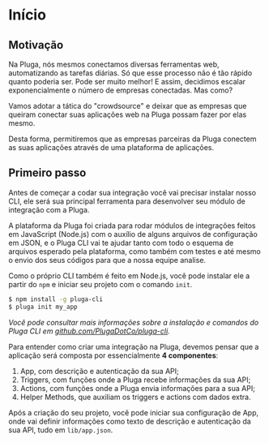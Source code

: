 # Início

## Motivação

Na Pluga, nós mesmos conectamos diversas ferramentas web, automatizando as
tarefas diárias. Só que esse processo não é tão rápido quanto poderia ser.
Pode ser muito melhor! E assim, decidimos escalar exponencialmente o número de
empresas conectadas. Mas como?

Vamos adotar a tática do "crowdsource" e deixar que as empresas que queiram
conectar suas aplicações web na Pluga possam fazer por elas mesmo.

Desta forma, permitiremos que as empresas parceiras da Pluga conectem as suas
aplicações através de uma plataforma de aplicações.

## Primeiro passo

Antes de começar a codar sua integração você vai precisar instalar nosso CLI,
ele será sua principal ferramenta para desenvolver seu módulo de integração com
a Pluga.

A plataforma da Pluga foi criada para rodar módulos de integrações feitos em
JavaScript (Node.js) com o auxílio de alguns arquivos de configuração em JSON,
e o Pluga CLI vai te ajudar tanto com todo o esquema de arquivos esperado pela
plataforma, como também com testes e até mesmo o envio dos seus códigos para que
a nossa equipe analise.

Como o próprio CLI também é feito em Node.js, você pode instalar ele a partir
do `npm` e iniciar seu projeto com o comando `init`.

```sh
$ npm install -g pluga-cli
$ pluga init my_app
```
*Você pode consultar mais informações sobre a instalação e comandos do Pluga CLI
em [github.com/PlugaDotCo/pluga-cli](https://github.com/PlugaDotCo/pluga-cli).*

Para entender como criar uma integração na Pluga, devemos pensar que a aplicação
será composta por essencialmente **4 componentes**:

1. App, com descrição e autenticação da sua API;
2. Triggers, com funções onde a Pluga recebe informações da sua API;
3. Actions, com funções onde a Pluga envia informações para a sua API;
4. Helper Methods, que auxiliam os triggers e actions com dados extra.

Após a criação do seu projeto, você pode iniciar sua configuração de App, onde
vai definir informações como texto de descrição e autenticação da sua API, tudo
em `lib/app.json`.
